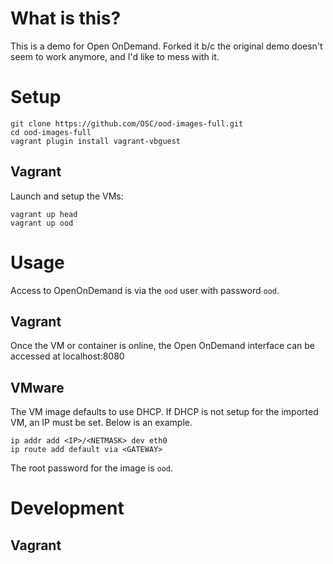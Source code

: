 # What is this?

This is a demo for Open OnDemand. Forked it b/c the original demo doesn't seem to work anymore, and I'd like to mess with it.

# Setup

    git clone https://github.com/OSC/ood-images-full.git
    cd ood-images-full
    vagrant plugin install vagrant-vbguest

## Vagrant

Launch and setup the VMs:

    vagrant up head
    vagrant up ood

# Usage

Access to OpenOnDemand is via the `ood` user with password `ood`.

## Vagrant

Once the VM or container is online, the Open OnDemand interface can be accessed at localhost:8080

## VMware

The VM image defaults to use DHCP.  If DHCP is not setup for the imported VM, an IP must be set.  Below is an example.

    ip addr add <IP>/<NETMASK> dev eth0
    ip route add default via <GATEWAY>

The root password for the image is `ood`.

# Development

## Vagrant

